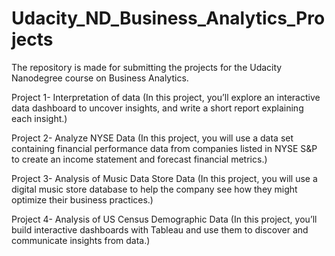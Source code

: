 # Udacity_ND_Business_Analytics_Projects
The repository is made for submitting the projects for the Udacity Nanodegree course on Business Analytics.

Project 1- Interpretation of data (In this project, you’ll explore an interactive data dashboard to uncover insights, and write a short report explaining each insight.)

Project 2- Analyze NYSE Data (In this project, you will use a data set containing financial performance data from companies listed in NYSE S&P to create an income statement and forecast financial metrics.) 

Project 3- Analysis of Music Data Store Data (In this project, you will use a digital music store database to help the company see how they might optimize their business practices.)

Project 4- Analysis of US Census Demographic Data (In this project, you’ll build interactive dashboards with Tableau and use them to discover and communicate insights from data.)